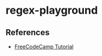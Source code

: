 # regex-playground

## References

- [FreeCodeCamp Tutorial](https://www.freecodecamp.org/news/learn-regular-expressions-with-this-free-course-37511963d278/)
